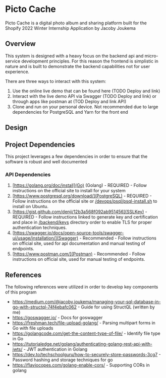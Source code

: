 # Picto Cache
Picto Cache is a digital photo album and sharing platform built for the Shopify 2022 Winter Internship Application by Jacoby Joukema

## Overview
This system is designed with a heavy focus on the backend api and micro-service development principles. For this reason the frontend is simplistic in nature and is built to demonstrate the backend capabilities not for user experience.

There are three ways to interact with this system:

1. Use the online live demo that can be found here (TODO Deploy and link)
2. Interact with the live demo API via Swagger (TODO Deploy and link) or through apps like postman at (TOD Deploy and link API)
3. Clone and run on your personal device. Not recommended due to large dependencies for PostgreSQL and Yarn for the front end

## Design

## Project Dependencies
This project leverages a few dependencies in order to ensure that the software is robust and well documented

### API Dependencies
1. [https://golang.org/doc/install](Go) (Golang) - REQUIRED - Follow instructions on the official site to install for your system
2. [https://www.postgresql.org/download/](PostgreSQL) - REQUIRED - Follow instructions on the official site or [/devops/psql/psql-install.sh](/devops/psql/psql-install.sh) to install on Ubuntu.
3. [https://gist.github.com/denji/12b3a568f092ab951456](SSLKey) - REQUIRED - Follow instructions linked to generate key and certification and place in [/backend/keys](/backend/keys) directory order to enable TLS for proper authentication techniques.
3. [https://swagger.io/docs/open-source-tools/swagger-ui/usage/installation/](Swagger) - Recommended - Follow instructions on official site, used for api documentation and manual testing of endpoints.
4. [https://www.postman.com/](Postman) - Recommended - Follow instructions on official site, used for manual testing of endpoints.

## References
The following references were utilized in order to develop key components of this program

- https://medium.com/@jacoby.joukema/managing-your-sql-database-in-go-with-structql-74f4ebafc062 - Guide for using StructQL (written by me)
- https://goswagger.io/ - Docs for goswagger
- https://freshman.tech/file-upload-golang/ - Parsing multipart forms in Go with file uploads
- https://golangcode.com/get-the-content-type-of-file/ - Identify file type in Go
- https://tutorialedge.net/golang/authenticating-golang-rest-api-with-jwts/ - JWT authentication in Golang
- https://dev.to/techschoolguru/how-to-securely-store-passwords-3cg7 - Password hashing and storage techniques for go
- https://flaviocopes.com/golang-enable-cors/ - Supporting CORs in golang

